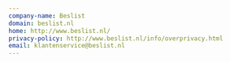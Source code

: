 ```yaml
---
company-name: Beslist
domain: beslist.nl
home: http://www.beslist.nl/
privacy-policy: http://www.beslist.nl/info/overprivacy.html
email: klantenservice@beslist.nl
---
```




